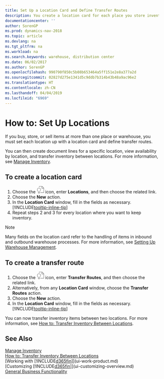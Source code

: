```yaml
---
title: Set Up a Location Card and Define Transfer Routes
description: You create a location card for each place you store inventory items, for example, a warehouse or distribution center, and set up routes to transfer items between locations.
documentationcenter: ''
author: SorenGP
ms.prod: dynamics-nav-2018
ms.topic: article
ms.devlang: na
ms.tgt_pltfrm: na
ms.workload: na
ms.search.keywords: warehouse, distribution center
ms.date: 06/02/2017
ms.author: SorenGP
ms.openlocfilehash: 990790f850c5b08b653464a5ff151e2e8a377a2d
ms.sourcegitcommit: 02827d275e1341d5c9ddb7b314b43b48a9ac96e2
ms.translationtype: HT
ms.contentlocale: zh-CN
ms.lasthandoff: 04/04/2019
ms.locfileid: "6969"
---
```

# <a name="how-to-set-up-locations"></a>How to: Set Up Locations
If you buy, store, or sell items at more than one place or warehouse, you must set each location up with a location card and define transfer routes.

You can then create document lines for a specific location, view availability by location, and transfer inventory between locations. For more information, see [Manage Inventory](inventory-manage-inventory.md).

## <a name="to-create-a-location-card"></a>To create a location card
1. Choose the ![Search for Page or Report](media/ui-search/search_small.png "Search for Page or Report icon") icon, enter **Locations**, and then choose the related link.
2. Choose the **New** action.
3. In the **Location Card** window, fill in the fields as necessary. [!INCLUDE[tooltip-inline-tip](includes/tooltip-inline-tip_md.md)]
4. Repeat steps 2 and 3 for every location where you want to keep inventory.

> [!NOTE]  
> Many fields on the location card refer to the handling of items in inbound and outbound warehouse processes. For more information, see [Setting Up Warehouse Management](warehouse-setup-warehouse.md).

## <a name="to-create-a-transfer-route"></a>To create a transfer route
1. Choose the ![Search for Page or Report](media/ui-search/search_small.png "Search for Page or Report icon") icon, enter **Transfer Routes**, and then choose the related link.
2. Alternatively, from any **Location Card** window, choose the **Transfer Routes** action.
3. Choose the **New** action.
4. In the **Location Card** window, fill in the fields as necessary. [!INCLUDE[tooltip-inline-tip](includes/tooltip-inline-tip_md.md)]

You can now transfer inventory items between two locations. For more information, see [How to: Transfer Inventory Between Locations](inventory-how-transfer-between-locations.md).    

## <a name="see-also"></a>See Also
[Manage Inventory](inventory-manage-inventory.md)  
[How to: Transfer Inventory Between Locations](inventory-how-transfer-between-locations.md)    
[Working with [!INCLUDE[d365fin](includes/d365fin_md.md)]](ui-work-product.md)  
[Customizing [!INCLUDE[d365fin](includes/d365fin_md.md)]](ui-customizing-overview.md)  
[General Business Functionality](ui-across-business-areas.md)
